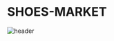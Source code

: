 # SHOES-MARKET
![header](https://capsule-render.vercel.app/api?type=waving&color=auto&height=300&section=header&text=SHOES-MARKET&fontSize=90&animation=fadeIn&fontAlignY=38)
